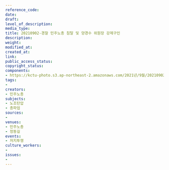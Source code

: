 ```yaml
---
reference_code: 
date: 
draft: 
level_of_description: 
media_type: 
title: 20210902-경찰 민주노총 침탈 및 양경수 위원장 강제구인
description: 
weight: 
modified_at: 
created_at: 
link: 
public_access_status: 
copyright_status: 
components:
- https://kctu-photo.s3.ap-northeast-2.amazonaws.com/2021년/9월/20210902-경찰+민주노총+침탈+및+양경수+위원장+강제구인/photo_2021-09-02_09-38-47.jpg
tags:
- 
creators:
- 민주노총
subjects:
- 노조탄압
- 총파업
sources:
- 
venues:
- 민주노총
- 정동길
events:
- 저지투쟁
culture_workers:
- 
issues:
- 
---
```

